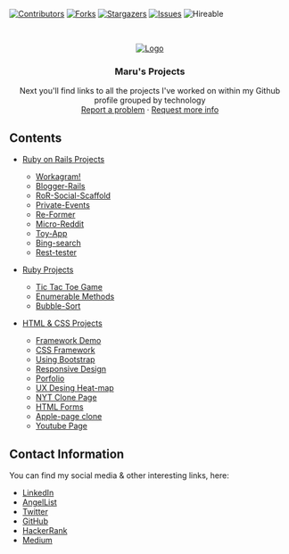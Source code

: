 [![Contributors][contributors-shield]][contributors-url]
[![Forks][forks-shield]][forks-url]
[![Stargazers][stars-shield]][stars-url]
[![Issues][issues-shield]][issues-url]
![Hireable](https://cdn.rawgit.com/hiendv/hireable/master/styles/default/yes.svg)

<br />
<p align="center">
  <a href="https://github.com/euqueme/Personal-Projects">
    <img src="screenshot.jpg" alt="Logo">
  </a>

  <h3 align="center">Maru's Projects</h3>

  <p align="center">
    Next you'll find links to all the projects I've worked on within my Github profile grouped by technology
    <br />
    <a href="https://github.com/euqueme/Personal-Projects/issues">Report a problem</a>
    ·
    <a href="https://github.com/euqueme/Personal-Projects/issues">Request more info</a>
  </p>
</p>


## Contents
* [Ruby on Rails Projects](#)
  * [Workagram!](https://github.com/euqueme/workagram)
  * [Blogger-Rails](https://github.com/euqueme/Blogger-Rails)
  * [RoR-Social-Scaffold](https://github.com/euqueme/ror-social-scaffold)
  * [Private-Events](https://github.com/euqueme/private-events)
  * [Re-Former](https://github.com/euqueme/re-former)
  * [Micro-Reddit](https://github.com/euqueme/micro-reddit)
  * [Toy-App](https://github.com/euqueme/toy-app)
  * [Bing-search](https://github.com/euqueme/bing-search)
  * [Rest-tester](https://github.com/euqueme/rest-tester)

* [Ruby Projects](#)
  * [Tic Tac Toe Game](https://github.com/euqueme/tic-tac-toe)
  * [Enumerable Methods](https://github.com/euqueme/enumerable-methods)
  * [Bubble-Sort](https://github.com/euqueme/bubble-sort)
 
* [HTML & CSS Projects](#)
  * [Framework Demo](https://github.com/euqueme/framework-demo)
  * [CSS Framework](https://github.com/euqueme/framework)
  * [Using Bootstrap](https://github.com/euqueme/using-bootstrap)
  * [Responsive Design](https://github.com/euqueme/responsive-design)
  * [Porfolio](https://github.com/euqueme/portfolio)
  * [UX Desing Heat-map](https://github.com/euqueme/heat-map)
  * [NYT Clone Page](https://github.com/euqueme/new-york-times-clone)
  * [HTML Forms](https://github.com/euqueme/html-forms)
  * [Apple-page clone](https://github.com/euqueme/apple-page)
  * [Youtube Page](https://github.com/euqueme/youtube-page)


## Contact Information

You can find my social media & other interesting links, here:

* [LinkedIn](www.linkedin.com/in/maria-queme)
* [AngelList](https://angel.co/u/maria-eugenia-queme-pena)
* [Twitter](https://twitter.com/MaruKK)
* [GitHub](https://github.com/euqueme)
* [HackerRank](https://www.hackerrank.com/euqueme?hr_r=1)
* [Medium](https://medium.com/@euqueme)

[contributors-shield]: https://img.shields.io/github/contributors/euqueme/Personal-Projects.svg?style=flat-square
[contributors-url]: https://github.com/euqueme/Personal-Projects/graphs/contributors
[forks-shield]: https://img.shields.io/github/forks/euqueme/Personal-Projects.svg?style=flat-square
[forks-url]: https://github.com/euqueme/Personal-Projects/network/members
[stars-shield]: https://img.shields.io/github/stars/euqueme/Personal-Projects.svg?style=flat-square
[stars-url]: https://github.com/euqueme/Personal-Projects/stargazers
[issues-shield]: https://img.shields.io/github/issues/euqueme/Personal-Projects.svg?style=flat-square
[issues-url]: https://github.com/euqueme/Personal-Projects
